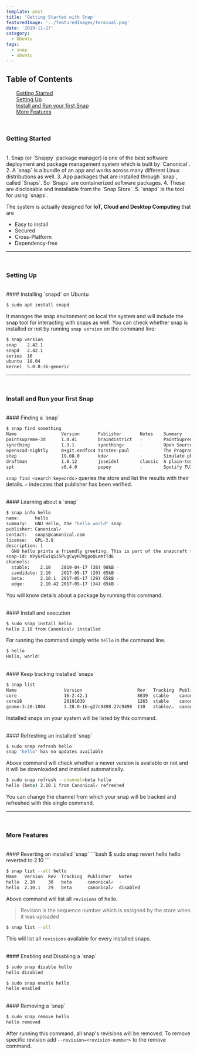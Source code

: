 ```yaml
---
template: post
title: 'Getting Started with Snap'
featuredImage: '../featuredImages/terminal.png'
date: '2019-11-27'
category:
  - Ubuntu
tags:
  - snap
  - ubuntu
---
```


## Table of Contents
&nbsp;&nbsp;&nbsp;&nbsp; <i class="fas fa-hand-paper"></i> &nbsp; [Getting Started](#getting-started) <br/>
&nbsp;&nbsp;&nbsp;&nbsp; <i class="fas fa-cog"></i> &nbsp; [Setting Up](#setting-up) <br/>
&nbsp;&nbsp;&nbsp;&nbsp; <i class="fas fa-box"></i> &nbsp; [Install and Run your first Snap](#install-and-run-your-first-snap) <br/>
&nbsp;&nbsp;&nbsp;&nbsp; <i class="fas fa-angle-double-right"></i> &nbsp; [More Features](#more-features)

<br/>

<h3 id="getting-started"><i class="fas fa-hand-paper"></i> Getting Started</h3>
<br/>
1. Snap (or `Snappy` package manager) is one of the best software deployment and package management system which is built by `Canonical`.
2. A `snap` is a bundle of an app and works across many different Linux distributions as well.
3. App packages that are installed through `snap`, called `Snaps`. So `Snaps` are containerized software packages.
4. These are disclosable and installable from the `Snap Store`.
5. `snapd` is the tool for using `snaps`.


The system is actually designed for **IoT, Cloud and Desktop Computing** that are
* Easy to install
* Secured
* Cross-Platform
* Dependency-free

---
<br/>
<h3 id="setting-up"><i class="fas fa-cog"></i> Setting Up</h3>
<br/>
#### <i class="fas fa-pen-alt"></i> Installing `snapd` on Ubuntu

```bash
$ sudo apt install snapd
```

It manages the snap environment on local the system and will include the snap tool for interacting with snaps as well. You can check whether snap is installed or not by running `snap version` on the command line:

```bash
$ snap version
snap    2.42.1
snapd   2.42.1
series  16
ubuntu  18.04
kernel  5.0.0-36-generic
```

---
<br/>
<h3 id="install-and-run-your-first-snap"><i class="fas fa-box"></i> Install and Run your first Snap</h3>
<br/>
#### <i class="fas fa-pen-alt"></i> Finding a `snap`

```bash
$ snap find something
Name                 Version       Publisher       Notes    Summary
paintsupreme-3d      1.0.41        braindistrict   -        PaintSupreme 3D
syncthing            1.3.1         syncthing✓      -        Open Source Continuous File Synchronization
openscad-nightly     0+git.eedfcc4 torsten-paul    -        The Programmers Solid 3D CAD Modeller
step                 19.08.0       kde✓            -        Simulate physics experiments
draftman             1.0.12        jsseidel        classic  A plain-text draft management tool for novelists.
spt                  v0.4.0        popey           -        Spotify TUI
```

`snap find <search keywords>` queries the store and list the results with their details. `✓` indecates that publisher has been verified.

<br/>
#### <i class="fas fa-pen-alt"></i> Learning about a `snap`

```bash
$ snap info hello
name:      hello
summary:   GNU Hello, the "hello world" snap
publisher: Canonical✓
contact:   snaps@canonical.com
license:   GPL-3.0
description: |
  GNU hello prints a friendly greeting. This is part of the snapcraft tour at https://snapcraft.io/
snap-id: mVyGrEwiqSi5PugCwyH7WgpoQLemtTd6
channels:
  stable:    2.10    2019-04-17 (38) 98kB -
  candidate: 2.10    2017-05-17 (20) 65kB -
  beta:      2.10.1  2017-05-17 (29) 65kB -
  edge:      2.10.42 2017-05-17 (34) 65kB -

```

You will know details about a package by running this command.

<br/>
#### <i class="fas fa-pen-alt"></i> Install and execution

```bash
$ sudo snap install hello
hello 2.10 from Canonical✓ installed
```

For running the command simply write `hello` in the command line.

```bash
$ hello
Hello, world!
```

<br/>
#### <i class="fas fa-pen-alt"></i> Keep tracking installed `snaps`

```bash
$ snap list
Name                  Version                     Rev   Tracking  Publisher   Notes
core                  16-2.42.1                   8039  stable    canonical✓  core
core18                20191030                    1265  stable    canonical✓  base
gnome-3-28-1804       3.28.0-16-g27c9498.27c9498  110   stable/…  canonical✓  -
```

Installed snaps on your system will be listed by this command.

<br/>
#### <i class="fas fa-pen-alt"></i> Refreshing an installed `snap`

```bash
$ sudo snap refresh hello
snap "hello" has no updates available
```

Above command will check whether a newer version is available or not and it will be downloaded and installed automatically.

```bash
$ sudo snap refresh --channel=beta hello
hello (beta) 2.10.1 from Canonical✓ refreshed
```

You can change the channel from which your snap will be tracked and refreshed with this single command.

---
<br/>
<h3 id="more-features"><i class="fas fa-angle-double-right"></i> More Features </h3>
<br/>
#### <i class="fas fa-pen-alt"></i> Reverting an installed `snap`
```bash
$ sudo snap revert hello
hello reverted to 2.10
```

```bash
$ snap list --all hello
Name   Version  Rev  Tracking  Publisher   Notes
hello  2.10     38   beta      canonical✓  -
hello  2.10.1   29   beta      canonical✓  disabled
```

Above command will list all `revisions` of hello.

> Revision is the sequence number which is assigned by the store when it was uploaded

```bash
$ snap list --all
```

This will list all `revisions` available for every installed snaps.

<br/>
#### <i class="fas fa-pen-alt"></i> Enabling and Disabling a `snap`

```bash
$ sudo snap disable hello
hello disabled

$ sudo snap enable hello
hello enabled
```
<br/>
#### <i class="fas fa-pen-alt"></i> Removing a `snap`

```bash
$ sudo snap remove hello
hello removed
```

After running this command, all snap's revisions will be removed. To remove specific revision add `--revision=<revision-number>` to the remove command.

